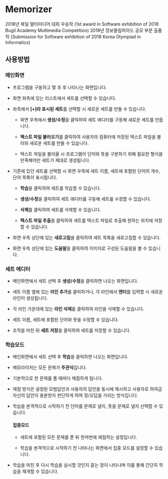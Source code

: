 # Memorizer

2018년 북일 멀티미디어 대회 우승작 (1st award in Software exhibition of 2018 Bugil Academy Multimedia Competition)
2018년 정보올림피아드 공모 부문 출품작 (Submission for Software exhibition of 2018 Korea Olympiad in Informatics)

## 사용방법

### 메인화면

- 프로그램을 구동하고 몇 초 후 나타나는 화면입니다.

- 화면 좌측에 있는 리스트에서 세트를 선택할 수 있습니다.

- 좌측에서 **[+]라 표시된 세트**를 선택할 시 새로운 세트를 만들 수 있습니다.

  - 화면 우측에서 **생성/수정**을 클릭하여 세트 에디터를 구동해 새로운 세트를 만듭니다.
  
  - **텍스트 파일 불러오기**를 클릭하여 사용자의 컴퓨터에 저장된 텍스트 파일을 불러와 새로운 세트를 만들 수 있습니다.
  
  - 텍스트 파일을 불러올 시 프로그램이 단어와 뜻을 구분하기 위해 필요한 형식을 만족해야만 세트가 제대로 생성됩니다.
  
- 기존에 있던 세트를 선택할 시 화면 우측에 세트 이름, 세트에 포함된 단어의 개수, 단어 목록이 표시됩니다.

  - **학습**을 클릭하여 세트를 학습할 수 있습니다.
  
  - **생성/수정**을 클릭하여 세트 에디터를 구동해 세트를 수정할 수 있습니다.
  
  - **삭제**를 클릭하여 세트를 삭제할 수 있습니다.
  
  - **텍스트 파일 추출**을 클릭하여 세트를 텍스트 파일로 추출해 원하는 위치에 저장할 수 있습니다.
  
- 화면 우측 상단에 있는 **새로고침**을 클릭하여 세트 목록을 새로고침할 수 있습니다.

- 화면 우측 상단에 있는 **도움말**을 클릭하여 이미지로 구성된 도움말을 볼 수 있습니다.
  
### 세트 에디터

- 메인화면에서 세트 선택 후 **생성/수정**을 클릭하면 나오는 화면입니다.

- 세트 이름 옆에 있는 **라인 추가**를 클릭하거나, 각 라인에서 **엔터**를 입력할 시 새로운 라인이 생성됩니다.

- 각 라인 가운데에 있는 **라인 삭제**를 클릭하여 라인을 삭제할 수 있습니다.

- 세트 이름, 세트에 포함된 단어와 뜻을 수정할 수 있습니다.

- 조작을 마친 뒤 **세트 저장**을 클릭하여 세트를 저장할 수 있습니다.

### 학습모드

- 메인화면에서 세트 선택 후 **학습**을 클릭하면 나오는 화면입니다.

- 메모라이저는 모든 문제가 **주관식**입니다. 

- 기본적으로 한 문제를 풀 때마다 채점하게 됩니다.

- 채점 방식은 설정된 모범답안과 사용자의 답안을 동시에 제시하고 사용자로 하여금 자신의 답안이 충분한지 판단하게 하여 정/오답을 가리는 방식입니다.

- 학습을 본격적으로 시작하기 전 단어를 문제로 낼지, 뜻을 문제로 낼지 선택할 수 있습니다.

  #### 집중모드
  
  - 세트에 포함된 모든 문제를 푼 뒤 한꺼번에 채점하는 설정입니다.
  
  - 학습을 본격적으로 시작하기 전 나타나는 화면에서 집중 모드를 설정할 수 있습니다.

- 학습을 마친 후 다시 학습을 실시할 것인지 묻는 창이 나타나며 이를 통해 간단히 학습을 재개할 수 있습니다.
